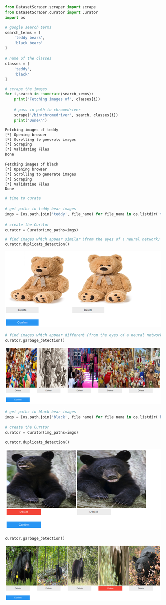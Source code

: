 

```python
from DatasetScraper.scraper import scrape
from DatasetScraper.curator import Curator
import os
```


```python
# google search terms
search_terms = [
    'teddy bears',
    'black bears'
]

# name of the classes
classes = [
    'teddy',
    'black'
]
```


```python
# scrape the images
for i,search in enumerate(search_terms):
    print("Fetching images of", classes[i])
    
    # pass in path to chromedriver
    scrape('/bin/chromedriver', search, classes[i])
    print("Done\n")
```

    Fetching images of teddy
    [*] Opening browser
    [*] Scrolling to generate images
    [*] Scraping
    [*] Validating Files    
    Done
    
    Fetching images of black
    [*] Opening browser
    [*] Scrolling to generate images
    [*] Scraping
    [*] Validating Files
    Done
    



```python
# time to curate

# get paths to teddy bear images
imgs = [os.path.join('teddy', file_name) for file_name in os.listdir('teddy')]

# create the Curator
curator = Curator(img_paths=imgs)
```


```python
# find images which appear similar (from the eyes of a neural network)
curator.duplicate_detection()
```


![png](output/dup_1.png)




```python
# find images which appear different (from the eyes of a neural network)
curator.garbage_detection()
```


![png](output/garb_1.png)




```python
# get paths to black bear images
imgs = [os.path.join('black', file_name) for file_name in os.listdir('black')]

# create the Curator
curator = Curator(img_paths=imgs)
```


```python
curator.duplicate_detection()
```


![png](output/dup_2.png)




```python
curator.garbage_detection()
```


![png](output/garb_2.png)




```python

```

